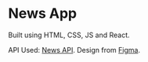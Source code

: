 # News App

Built using HTML, CSS, JS and React.

API Used: [News API](https://newsapi.org/).
Design from [Figma](https://www.figma.com/design/8TKWTm7cYTyfRUIuz9Rr4C/News-Website-Design-(Community)).
